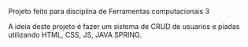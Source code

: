 Projeto feito para disciplina de Ferramentas computacionais 3

A ideia deste projeto é fazer um sistema de CRUD de usuarios e piadas utilizando HTML, CSS, JS, JAVA SPRING.
